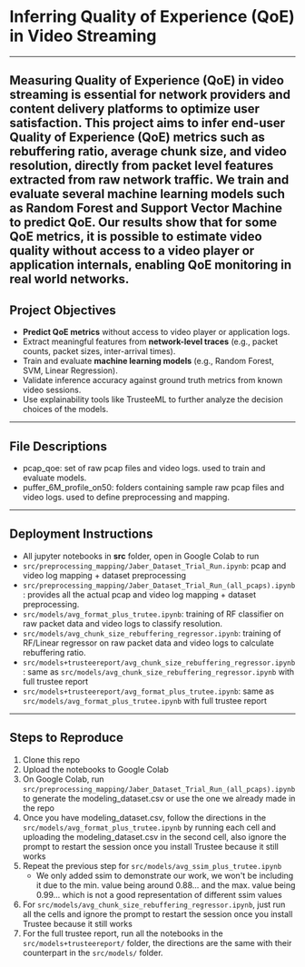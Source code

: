 # Inferring Quality of Experience (QoE) in Video Streaming

---

Measuring Quality of Experience (QoE) in video streaming is essential for network providers and content delivery platforms to optimize user satisfaction.  This project aims to **infer end-user Quality of Experience (QoE) metrics** such as **rebuffering ratio**, **average chunk size**, and **video resolution**, directly from  **packet level features** extracted from raw network traffic.  We train and evaluate several machine learning models such as Random Forest and Support Vector Machine to predict QoE.  Our results show that for some QoE metrics, it is possible to estimate video quality without access to a video player or application internals, enabling QoE monitoring in real world networks.
---

## Project Objectives

- **Predict QoE metrics** without access to video player or application logs.
- Extract meaningful features from **network-level traces** (e.g., packet counts, packet sizes, inter-arrival times).
- Train and evaluate **machine learning models** (e.g., Random Forest, SVM, Linear Regression).
- Validate inference accuracy against ground truth metrics from known video sessions.
- Use explainability tools like TrusteeML to further analyze the decision choices of the models.

---
## File Descriptions

- pcap_qoe: set of raw pcap files and video logs. used to train and evaluate models.
- puffer_6M_profile_on50: folders containing sample raw pcap files and video logs.  used to define preprocessing and mapping.

---
## Deployment Instructions
- All jupyter notebooks in **src** folder, open in Google Colab to run
- `src/preprocessing_mapping/Jaber_Dataset_Trial_Run.ipynb`: pcap and video log mapping + dataset preprocessing
- `src/preprocessing_mapping/Jaber_Dataset_Trial_Run_(all_pcaps).ipynb`: provides all the actual pcap and video log mapping + dataset preprocessing.
- `src/models/avg_format_plus_trutee.ipynb`: training of RF classifier on raw packet data and video logs to classify resolution.
- `src/models/avg_chunk_size_rebuffering_regressor.ipynb`: training of RF/Linear regressor on raw packet data and video logs to calculate rebuffering ratio.
- `src/models+trusteereport/avg_chunk_size_rebuffering_regressor.ipynb`: same as `src/models/avg_chunk_size_rebuffering_regressor.ipynb` with full trustee report
- `src/models+trusteereport/avg_format_plus_trutee.ipynb`: same as `src/models/avg_format_plus_trutee.ipynb` with full trustee report

---
## Steps to Reproduce
1. Clone this repo
2. Upload the notebooks to Google Colab
3. On Google Colab, run `src/preprocessing_mapping/Jaber_Dataset_Trial_Run_(all_pcaps).ipynb`to generate the modeling_dataset.csv or use the one we already made in the repo
4. Once you have modeling_dataset.csv, follow the directions in the `src/models/avg_format_plus_trutee.ipynb` by running each cell and uploading the modeling_dataset.csv in the second cell, also ignore the prompt to restart the session once you install Trustee because it still works
5. Repeat the previous step for `src/models/avg_ssim_plus_trutee.ipynb`
   * We only added ssim to demonstrate our work, we won't be including it due to the min. value being around 0.88... and the max. value being 0.99... which is not a good representation of different ssim values
6. For `src/models/avg_chunk_size_rebuffering_regressor.ipynb`, just run all the cells and ignore the prompt to restart the session once you install Trustee because it still works
7. For the full trustee report, run all the notebooks in the `src/models+trusteereport/` folder, the directions are the same with their counterpart in the `src/models/` folder.
